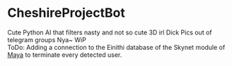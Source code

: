 # CheshireProjectBot
Cute Python AI that filters nasty and not so cute 3D irl Dick Pics out of telegram groups Nya~
WiP <br>
ToDo:
  Adding a connection to the Einithi database of the Skynet module of [Maya](https://github.com/PresenceOfMindDevLab/MayaChan) to terminate every detected user.
